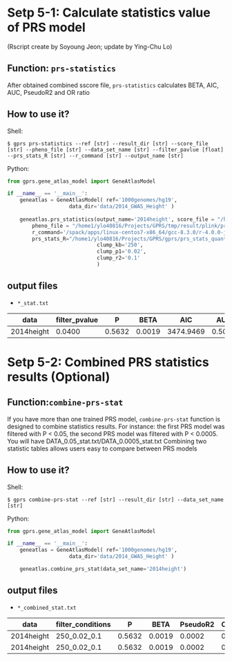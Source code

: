 # Setp 5-1: Calculate statistics value of PRS model
(Rscript create by Soyoung Jeon; update by Ying-Chu Lo)

## Function: `prs-statistics`

After obtained combined sscore file, `prs-statistics` calculates BETA, AIC, AUC, PseudoR2 and OR ratio 

## How to use it?

Shell:

```shell
$ gprs prs-statistics --ref [str] --result_dir [str] --score_file [str] --pheno_file [str] --data_set_name [str] --filter_pavlue [float] --prs_stats_R [str] --r_command [str] --output_name [str] 
```

Python:

```python
from gprs.gene_atlas_model import GeneAtlasModel

if __name__ == '__main__':
    geneatlas = GeneAtlasModel( ref='1000genomes/hg19',
                    data_dir='data/2014_GWAS_Height' )
    
    geneatlas.prs_statistics(output_name='2014height', score_file = "/home1/ylo40816/Projects/GPRS/tmp/2014height_250_0.02_0.1.sscore",
        pheno_file = "/home1/ylo40816/Projects/GPRS/tmp/result/plink/prs/2014height_pheno.csv",
        r_command='/spack/apps/linux-centos7-x86_64/gcc-8.3.0/r-4.0.0-jfy3icn4kexk7kyabcoxuio2iyyww3o7/bin/Rscript',
        prs_stats_R="/home1/ylo40816/Projects/GPRS/gprs/prs_stats_quantitative_phenotype.R", data_set_name="2014height",
                             clump_kb='250',
                             clump_p1='0.02',
                             clump_r2='0.1'
                             )
```

## output files

- `*_stat.txt`

|data    |filter_pvalue | P |  BETA |   AIC|     AUC|     PseudoR2     |   OR1vs5|  OR2vs5  |OR3vs5 | OR4vs5|  OR6vs5 | OR7vs5 | OR8vs5 | OR9vs5 | OR10vs5|
|---|---|---|---|---|---|---|---|---|---|---|---|---|---|---|---|
|2014height|      0.0400 | 0.5632 | 0.0019 | 3474.9469    |   0.5075 | 0.0002 | 1.0747 | 1.2812 | 0.9612 | 1.3019 | 0.8940 | 1.0663 | 0.8521 | 1.0326 | 0.9231|


# Setp 5-2: Combined PRS statistics results (Optional)

## Function:`combine-prs-stat`

If you have more than one trained PRS model, `combine-prs-stat` function is designed to combine statistics results.
For instance: the first PRS model was filtered with P < 0.05, the second PRS model was filtered with P < 0.0005. You will have DATA_0.05_stat.txt/DATA_0.0005_stat.txt
Combining two statistic tables allows users easy to compare between PRS models

## How to use it?

Shell:

```shell
$ gprs combine-prs-stat --ref [str] --result_dir [str] --data_set_name [str]
```

Python:

```python
from gprs.gene_atlas_model import GeneAtlasModel

if __name__ == '__main__':
    geneatlas = GeneAtlasModel( ref='1000genomes/hg19',
                    data_dir='data/2014_GWAS_Height' )

    geneatlas.combine_prs_stat(data_set_name='2014height')
```

## output files

- `*_combined_stat.txt`

|data|filter_conditions |P| BETA|PseudoR2|OR_top1_to_middle20|OR_top2_to_middle20|OR_top5_to_middle20|OR_top10_to_middle20|
|---|---|---|---|---|---|---|---|---|
|2014height |250_0.02_0.1    | 0.5632    |0.0019|0.0002|0.5396|1.3899|0.9408| 1.2972|
|2014height |250_0.02_0.1    | 0.5632    |0.0019|0.0002|0.5396|1.3899|0.9408| 1.2972|



